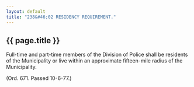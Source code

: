 ```yaml
---
layout: default 
title: "238&#46;02 RESIDENCY REQUIREMENT."
---
```


{{ page.title }}
----------------

Full-time and part-time members of the Division of Police shall be
residents of the Municipality or live within an approximate fifteen-mile
radius of the Municipality.

(Ord. 671. Passed 10-6-77.)
